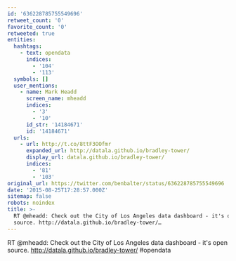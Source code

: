 ```yaml
---
id: '636228785755549696'
retweet_count: '0'
favorite_count: '0'
retweeted: true
entities:
  hashtags:
    - text: opendata
      indices:
        - '104'
        - '113'
  symbols: []
  user_mentions:
    - name: Mark Headd
      screen_name: mheadd
      indices:
        - '3'
        - '10'
      id_str: '14184671'
      id: '14184671'
  urls:
    - url: http://t.co/8ttF3OOfmr
      expanded_url: http://datala.github.io/bradley-tower/
      display_url: datala.github.io/bradley-tower/
      indices:
        - '81'
        - '103'
original_url: https://twitter.com/benbalter/status/636228785755549696
date: '2015-08-25T17:28:57.000Z'
sitemap: false
robots: noindex
title: >-
  RT @mheadd: Check out the City of Los Angeles data dashboard - it's open
  source. http://datala.github.io/bradley-tower/…
---
```


RT @mheadd: Check out the City of Los Angeles data dashboard - it's open source. http://datala.github.io/bradley-tower/ #opendata